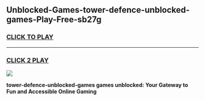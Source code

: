 
## Unblocked-Games-tower-defence-unblocked-games-Play-Free-sb27g
<h3>
<a href="https://premium76.site?title=tower-defence-unblocked-games&ref=21A">CLICK TO PLAY</a></h3>
<hr>

<h3>
<a href="https://premium76.site?title=tower-defence-unblocked-games&ref=21A">CLICK 2 PLAY</a>
  
</h3>

<a href="https://premium76.site?title=tower-defence-unblocked-games&ref=21A"><img src="https://clearcache.store/games.png"></a>


**tower-defence-unblocked-games games unblocked: Your Gateway to Fun and Accessible Online Gaming**
